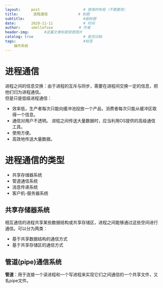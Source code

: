 ```yaml
---
layout:     post                    # 使用的布局（不需要改）
title:       进程通信              # 标题 
subtitle:                           #副标题
date:       2020-11-11              # 时间
author:     smellofsea            # 作者
header-img:       #这篇文章标题背景图片
catalog: true                       # 是否归档
tags:                               #标签
    操作系统
---
```


# 进程通信
进程之间的信息交换：由于进程的互斥与同步，需要在进程间交换一定的信息，把他们归为进程通信。  
但是只是低级进程通信：
- 效率低，生产者每次只能向缓冲池投放一个产品，消费者每次只能从缓冲区取得一个信息。
- 通信对用户不透明。
进程之间传送大量数据时，应当利用OS提供的高级通信工具。
- 使用方便。
- 高效地传送大量数据。
# 进程通信的类型
- 共享存储器系统
- 管道通信系统
- 消息传递系统
- 客户机-服务器系统
## 共享存储器系统
相互通信的进程共享某些数据结构或共享存储区，进程之间能够通过这些空间进行通信。可以分为两类：
- 基于共享数据结构的通信方式
- 基于共享存储区的通信方式
## 管道(pipe)通信系统
**管道**：用于连接一个读进程和一个写进程来实现它们之间通信的一个共享文件，又名pipe文件。




